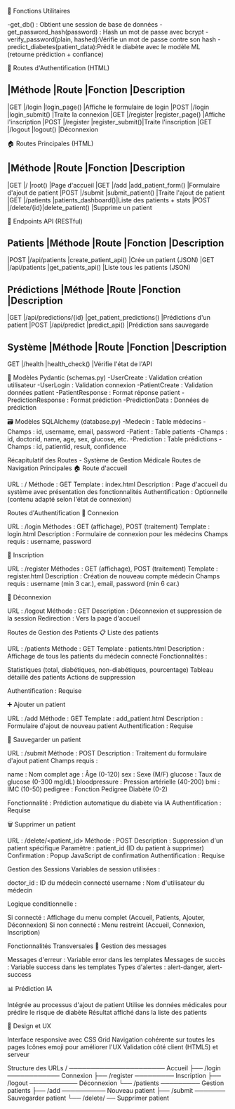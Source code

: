 🔄 Fonctions Utilitaires

-get_db()                      : Obtient une session de base de données
-get_password_hash(password)   : Hash un mot de passe avec bcrypt
-verify_password(plain, hashed):Vérifie un mot de passe contre son hash
-predict_diabetes(patient_data):Prédit le diabète avec le modèle ML (retourne prédiction + confiance)

🔐 Routes d'Authentification (HTML)

|Méthode	|Route	    |Fonction	      |Description
------------------------------------------------------------------------
|GET	    |/login	    |login_page()	  |Affiche le formulaire de login
|POST	    |/login	    |login_submit()	  |Traite la connexion
|GET	    |/register	|register_page()  |Affiche l'inscription
|POST	    |/register	|register_submit()|Traite l'inscription
|GET	    |/logout	|logout()	      |Déconnexion

🏠 Routes Principales (HTML)

|Méthode	|Route	     |Fonction	          |Description
------------------------------------------------------------------------
|GET	    |/	         |root()	          |Page d'accueil
|GET	    |/add	     |add_patient_form()  |Formulaire d'ajout de patient
|POST	    |/submit	 |submit_patient()	  |Traite l'ajout de patient
|GET	    |/patients	 |patients_dashboard()|Liste des patients + stats
|POST	    |/delete/{id}|delete_patient()	  |Supprime un patient


📡 Endpoints API (RESTful)

**Patients**
|Méthode	|Route	        |Fonction	           |Description
---------------------------------------------------------------------------------
|POST	    |/api/patients	|create_patient_api()  |Crée un patient (JSON)
|GET	    |/api/patients	|get_patients_api()	   |Liste tous les patients (JSON)

**Prédictions**
|Méthode	|Route	                |Fonction	                |Description
-------------------------------------------------------------------------------------------
|GET	    |/api/predictions/{id}	|get_patient_predictions()	|Prédictions d'un patient
|POST	    |/api/predict	        |predict_api()	            |Prédiction sans sauvegarde

**Système**
|Méthode	|Route	                |Fonction	                |Description
-------------------------------------------------------------------------------------------
GET	        |/health	            |health_check()	            |Vérifie l'état de l'API


🧩 Modèles Pydantic (schemas.py)
-UserCreate : Validation création utilisateur
-UserLogin : Validation connexion
-PatientCreate : Validation données patient
-PatientResponse : Format réponse patient
-PredictionResponse : Format prédiction
-PredictionData : Données de prédiction

🗃️ Modèles SQLAlchemy (database.py)
-Medecin : Table médecins
-Champs : id, username, email, password
-Patient : Table patients
-Champs : id, doctorid, name, age, sex, glucose, etc.
-Prediction : Table prédictions
-Champs : id, patientid, result, confidence

Récapitulatif des Routes - Système de Gestion Médicale
Routes de Navigation Principales
🏠 Route d'accueil

URL : /
Méthode : GET
Template : index.html
Description : Page d'accueil du système avec présentation des fonctionnalités
Authentification : Optionnelle (contenu adapté selon l'état de connexion)


Routes d'Authentification
🔑 Connexion

URL : /login
Méthodes : GET (affichage), POST (traitement)
Template : login.html
Description : Formulaire de connexion pour les médecins
Champs requis : username, password

📝 Inscription

URL : /register
Méthodes : GET (affichage), POST (traitement)
Template : register.html
Description : Création de nouveau compte médecin
Champs requis : username (min 3 car.), email, password (min 6 car.)

🚪 Déconnexion

URL : /logout
Méthode : GET
Description : Déconnexion et suppression de la session
Redirection : Vers la page d'accueil


Routes de Gestion des Patients
📋 Liste des patients

URL : /patients
Méthode : GET
Template : patients.html
Description : Affichage de tous les patients du médecin connecté
Fonctionnalités :

Statistiques (total, diabétiques, non-diabétiques, pourcentage)
Tableau détaillé des patients
Actions de suppression


Authentification : Requise

➕ Ajouter un patient

URL : /add
Méthode : GET
Template : add_patient.html
Description : Formulaire d'ajout de nouveau patient
Authentification : Requise

💾 Sauvegarder un patient

URL : /submit
Méthode : POST
Description : Traitement du formulaire d'ajout patient
Champs requis :

name : Nom complet
age : Âge (0-120)
sex : Sexe (M/F)
glucose : Taux de glucose (0-300 mg/dL)
bloodpressure : Pression artérielle (40-200)
bmi : IMC (10-50)
pedigree : Fonction Pedigree Diabète (0-2)


Fonctionnalité : Prédiction automatique du diabète via IA
Authentification : Requise

🗑️ Supprimer un patient

URL : /delete/<patient_id>
Méthode : POST
Description : Suppression d'un patient spécifique
Paramètre : patient_id (ID du patient à supprimer)
Confirmation : Popup JavaScript de confirmation
Authentification : Requise


Gestion des Sessions
Variables de session utilisées :

doctor_id : ID du médecin connecté
username : Nom d'utilisateur du médecin

Logique conditionnelle :

Si connecté : Affichage du menu complet (Accueil, Patients, Ajouter, Déconnexion)
Si non connecté : Menu restreint (Accueil, Connexion, Inscription)


Fonctionnalités Transversales
🔄 Gestion des messages

Messages d'erreur : Variable error dans les templates
Messages de succès : Variable success dans les templates
Types d'alertes : alert-danger, alert-success

📊 Prédiction IA

Intégrée au processus d'ajout de patient
Utilise les données médicales pour prédire le risque de diabète
Résultat affiché dans la liste des patients

🎨 Design et UX

Interface responsive avec CSS Grid
Navigation cohérente sur toutes les pages
Icônes emoji pour améliorer l'UX
Validation côté client (HTML5) et serveur


Structure des URLs
/ ────────────────────── Accueil
├── /login ──────────── Connexion
├── /register ───────── Inscription
├── /logout ─────────── Déconnexion
└── /patients ───────── Gestion patients
    ├── /add ────────── Nouveau patient
    ├── /submit ─────── Sauvegarder patient
    └── /delete/<id> ── Supprimer patient